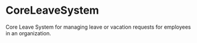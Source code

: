 # CoreLeaveSystem
Core Leave System for managing leave or vacation requests for employees in an organization.
